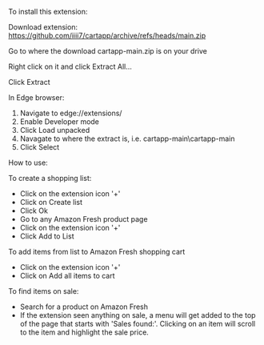 To install this extension:

Download extension: https://github.com/iiii7/cartapp/archive/refs/heads/main.zip

Go to where the download cartapp-main.zip is on your drive

Right click on it and click Extract All...

Click Extract

In Edge browser:

1. Navigate to edge://extensions/
2. Enable Developer mode
3. Click Load unpacked
4. Navagate to where the extract is, i.e. cartapp-main\cartapp-main
5. Click Select


How to use:

To create a shopping list:

- Click on the extension icon '+'
- Click on Create list
- Click Ok
- Go to any Amazon Fresh product page
- Click on the extension icon '+'
- Click Add to List

To add items from list to Amazon Fresh shopping cart

- Click on the extension icon '+'
- Click on Add all items to cart

To find items on sale:

- Search for a product on Amazon Fresh
- If the extension seen anything on sale, a menu will get added to the top of the page that starts with 'Sales found:'. Clicking on an item will scroll to the item and highlight the sale price.